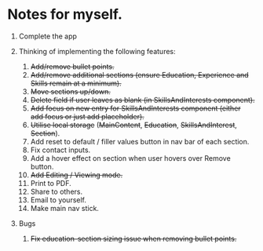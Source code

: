 # Notes for myself.

1. Complete the app
2. Thinking of implementing the following features:

   1. ~~Add/remove bullet points.~~
   2. ~~Add/remove additional sections (ensure Education, Experience and Skills remain at a minimum).~~
   3. ~~Move sections up/down.~~
   4. ~~Delete field if user leaves as blank (in SkillsAndInterests component).~~
   5. ~~Add focus on new entry for SkillsAndInterests component (either add focus or just add placeholder).~~
   6. ~~Utilise local storage~~ (~~MainContent~~, ~~Education~~, ~~SkillsAndInterest~~, ~~Section~~).
   7. Add reset to default / filler values button in nav bar of each section.
   8. Fix contact inputs.
   9. Add a hover effect on section when user hovers over Remove button.
   10. ~~Add Editing / Viewing mode.~~
   11. Print to PDF.
   12. Share to others.
   13. Email to yourself.
   14. Make main nav stick.

3. Bugs
   1. ~~Fix education-section sizing issue when removing bullet points.~~
